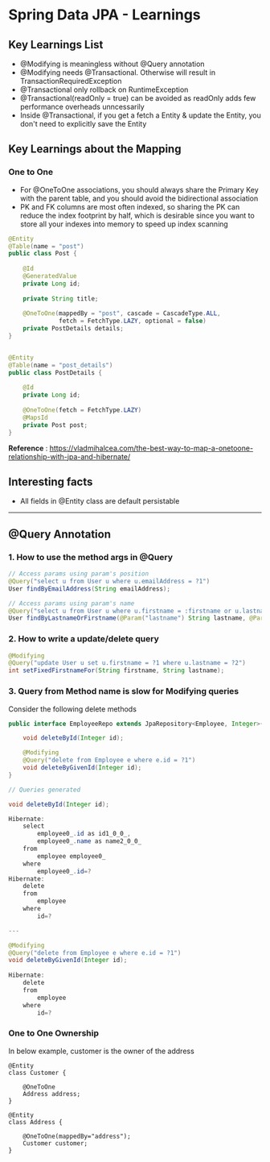 # Spring Data JPA - Learnings

## Key Learnings List

* @Modifying is meaningless without @Query annotation
* @Modifying needs @Transactional. Otherwise will result in TransactionRequiredException
* @Transactional only rollback on RuntimeException
* @Transactional(readOnly = true) can be avoided as readOnly adds few performance overheads unncessarily
* Inside @Transactional, if you get a fetch a Entity & update the Entity, you don't need to explicitly save the Entity

## Key Learnings about the Mapping 

### One to One
* For @OneToOne associations, you should always share the Primary Key with the parent table, and you should avoid the bidirectional association
* PK and FK columns are most often indexed, so sharing the PK can reduce the index footprint by half, which is desirable since you want to store all your indexes into memory to speed up index scanning

```java
@Entity
@Table(name = "post")
public class Post {
 
    @Id
    @GeneratedValue
    private Long id;
 
    private String title;
 
    @OneToOne(mappedBy = "post", cascade = CascadeType.ALL,
              fetch = FetchType.LAZY, optional = false)
    private PostDetails details;
}


@Entity
@Table(name = "post_details")
public class PostDetails {
 
    @Id
    private Long id;
 
    @OneToOne(fetch = FetchType.LAZY)
    @MapsId
    private Post post; 
}
```
**Reference** : https://vladmihalcea.com/the-best-way-to-map-a-onetoone-relationship-with-jpa-and-hibernate/

## Interesting facts

* All fields in @Entity class are default persistable

<hr>

## @Query Annotation

### 1. How to use the method args in @Query

```java
// Access params using param's position
@Query("select u from User u where u.emailAddress = ?1")
User findByEmailAddress(String emailAddress);

// Access params using param's name
@Query("select u from User u where u.firstname = :firstname or u.lastname = :lastname")
User findByLastnameOrFirstname(@Param("lastname") String lastname, @Param("firstname") String firstname);
```

### 2. How to write a update/delete query

```java
@Modifying
@Query("update User u set u.firstname = ?1 where u.lastname = ?2")
int setFixedFirstnameFor(String firstname, String lastname);
```

### 3. Query from Method name is slow for Modifying queries

Consider the following delete methods

```java
public interface EmployeeRepo extends JpaRepository<Employee, Integer>{

    void deleteById(Integer id);

    @Modifying
    @Query("delete from Employee e where e.id = ?1")
    void deleteByGivenId(Integer id);
}
```

```java
// Queries generated 

void deleteById(Integer id);

Hibernate: 
    select
        employee0_.id as id1_0_0_,
        employee0_.name as name2_0_0_ 
    from
        employee employee0_ 
    where
        employee0_.id=?
Hibernate: 
    delete 
    from
        employee 
    where
        id=?

---

@Modifying
@Query("delete from Employee e where e.id = ?1")
void deleteByGivenId(Integer id);
    
Hibernate: 
    delete 
    from
        employee 
    where
        id=?
```

### One to One Ownership

In below example, customer is the owner of the address

```
@Entity
class Customer {

    @OneToOne
    Address address;
}

@Entity
class Address {

    @OneToOne(mappedBy="address");
    Customer customer;
}
```
